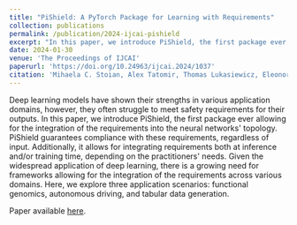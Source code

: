 ```yaml
---
title: "PiShield: A PyTorch Package for Learning with Requirements"
collection: publications
permalink: /publication/2024-ijcai-pishield
excerpt: "In this paper, we introduce PiShield, the first package ever allowing for the integration of (propositional or linear) requirements into the neural networks' topology. PiShield guarantees compliance with these requirements, regardless of input."
date: 2024-01-30
venue: 'The Proceedings of IJCAI'
paperurl: 'https://doi.org/10.24963/ijcai.2024/1037'
citation: 'Mihaela C. Stoian, Alex Tatomir, Thomas Lukasiewicz, Eleonora Giunchiglia. PiShield: A PyTorch Package for Learning with Requirements. In Proceedings of International Joint Conference on Artificial Intelligence (IJCAI), 2024.'
---
```


Deep learning models have shown their strengths in various application domains, however, they often struggle to meet safety requirements for their outputs. In this paper, we introduce PiShield, the first package ever allowing for the integration of the requirements into the neural networks' topology. PiShield guarantees compliance with these requirements, regardless of input. Additionally, it allows for integrating requirements both at inference and/or training time, depending on the practitioners' needs. Given the widespread application of deep learning, there is a growing need for frameworks allowing for the integration of the requirements across various domains. Here, we explore three application scenarios: functional genomics, autonomous driving, and tabular data generation. 

Paper available [here](https://arxiv.org/abs/2402.18285).
